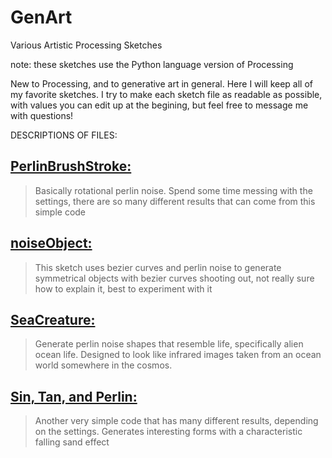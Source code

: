 # GenArt
Various Artistic Processing Sketches

note: these sketches use the Python language version of Processing

New to Processing, and to generative art in general. Here I will keep all of my favorite sketches.
I try to make each sketch file as readable as possible, with values you can edit up at the begining, but feel free to message me
with questions!

DESCRIPTIONS OF FILES:

## [PerlinBrushStroke:](PerlinBrushStroke.pyde)
  > Basically rotational perlin noise. Spend some time messing with the settings, 
  > there are so many different results that can come from this simple code

## [noiseObject:](noiseObject.pyde)
  > This sketch uses bezier curves and perlin noise to generate symmetrical objects with bezier curves shooting out, 
  > not really sure how to explain it, best to experiment with it

## [SeaCreature:](SeaCreature.pyde)
  > Generate perlin noise shapes that resemble life, specifically alien ocean life. 
  > Designed to look like infrared images taken from an ocean world somewhere in the cosmos.
  
## [Sin, Tan, and Perlin:](SinTanPerlinExperiment.pyde)
  > Another very simple code that has many different results, depending on the settings. 
  > Generates interesting forms with a characteristic falling sand effect

